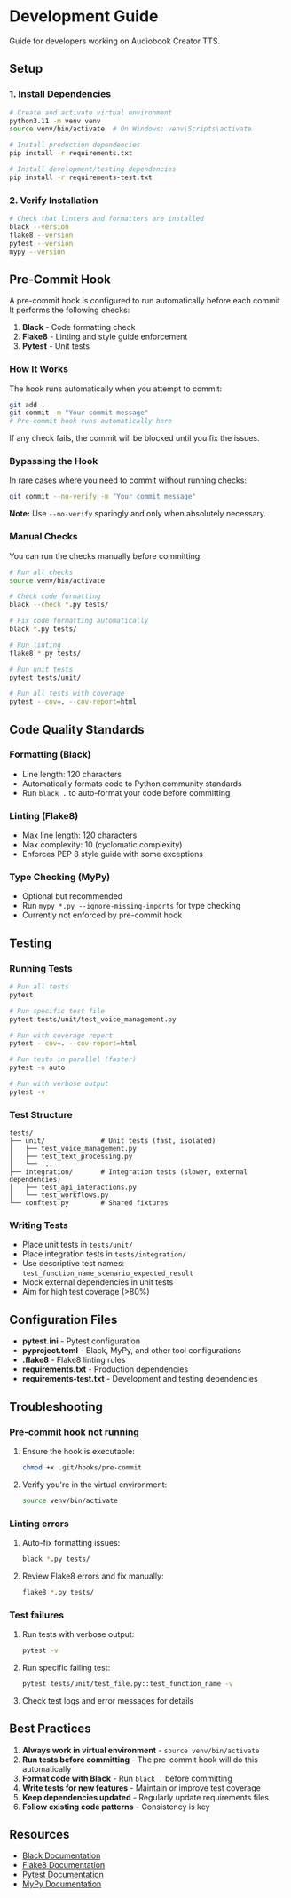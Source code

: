 # Development Guide

Guide for developers working on Audiobook Creator TTS.

## Setup

### 1. Install Dependencies

```bash
# Create and activate virtual environment
python3.11 -m venv venv
source venv/bin/activate  # On Windows: venv\Scripts\activate

# Install production dependencies
pip install -r requirements.txt

# Install development/testing dependencies
pip install -r requirements-test.txt
```

### 2. Verify Installation

```bash
# Check that linters and formatters are installed
black --version
flake8 --version
pytest --version
mypy --version
```

## Pre-Commit Hook

A pre-commit hook is configured to run automatically before each commit. It performs the following checks:

1. **Black** - Code formatting check
2. **Flake8** - Linting and style guide enforcement
3. **Pytest** - Unit tests

### How It Works

The hook runs automatically when you attempt to commit:

```bash
git add .
git commit -m "Your commit message"
# Pre-commit hook runs automatically here
```

If any check fails, the commit will be blocked until you fix the issues.

### Bypassing the Hook

In rare cases where you need to commit without running checks:

```bash
git commit --no-verify -m "Your commit message"
```

**Note:** Use `--no-verify` sparingly and only when absolutely necessary.

### Manual Checks

You can run the checks manually before committing:

```bash
# Run all checks
source venv/bin/activate

# Check code formatting
black --check *.py tests/

# Fix code formatting automatically
black *.py tests/

# Run linting
flake8 *.py tests/

# Run unit tests
pytest tests/unit/

# Run all tests with coverage
pytest --cov=. --cov-report=html
```

## Code Quality Standards

### Formatting (Black)
- Line length: 120 characters
- Automatically formats code to Python community standards
- Run `black .` to auto-format your code before committing

### Linting (Flake8)
- Max line length: 120 characters
- Max complexity: 10 (cyclomatic complexity)
- Enforces PEP 8 style guide with some exceptions

### Type Checking (MyPy)
- Optional but recommended
- Run `mypy *.py --ignore-missing-imports` for type checking
- Currently not enforced by pre-commit hook

## Testing

### Running Tests

```bash
# Run all tests
pytest

# Run specific test file
pytest tests/unit/test_voice_management.py

# Run with coverage report
pytest --cov=. --cov-report=html

# Run tests in parallel (faster)
pytest -n auto

# Run with verbose output
pytest -v
```

### Test Structure

```
tests/
├── unit/              # Unit tests (fast, isolated)
│   ├── test_voice_management.py
│   ├── test_text_processing.py
│   └── ...
├── integration/       # Integration tests (slower, external dependencies)
│   ├── test_api_interactions.py
│   └── test_workflows.py
└── conftest.py        # Shared fixtures
```

### Writing Tests

- Place unit tests in `tests/unit/`
- Place integration tests in `tests/integration/`
- Use descriptive test names: `test_function_name_scenario_expected_result`
- Mock external dependencies in unit tests
- Aim for high test coverage (>80%)

## Configuration Files

- **pytest.ini** - Pytest configuration
- **pyproject.toml** - Black, MyPy, and other tool configurations
- **.flake8** - Flake8 linting rules
- **requirements.txt** - Production dependencies
- **requirements-test.txt** - Development and testing dependencies

## Troubleshooting

### Pre-commit hook not running

1. Ensure the hook is executable:
   ```bash
   chmod +x .git/hooks/pre-commit
   ```

2. Verify you're in the virtual environment:
   ```bash
   source venv/bin/activate
   ```

### Linting errors

1. Auto-fix formatting issues:
   ```bash
   black *.py tests/
   ```

2. Review Flake8 errors and fix manually:
   ```bash
   flake8 *.py tests/
   ```

### Test failures

1. Run tests with verbose output:
   ```bash
   pytest -v
   ```

2. Run specific failing test:
   ```bash
   pytest tests/unit/test_file.py::test_function_name -v
   ```

3. Check test logs and error messages for details

## Best Practices

1. **Always work in virtual environment** - `source venv/bin/activate`
2. **Run tests before committing** - The pre-commit hook will do this automatically
3. **Format code with Black** - Run `black .` before committing
4. **Write tests for new features** - Maintain or improve test coverage
5. **Keep dependencies updated** - Regularly update requirements files
6. **Follow existing code patterns** - Consistency is key

## Resources

- [Black Documentation](https://black.readthedocs.io/)
- [Flake8 Documentation](https://flake8.pycqa.org/)
- [Pytest Documentation](https://docs.pytest.org/)
- [MyPy Documentation](https://mypy.readthedocs.io/)
